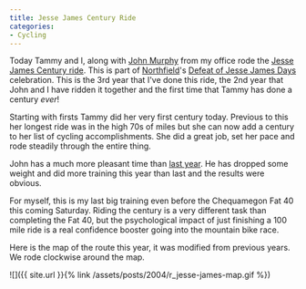 ```yaml
---
title: Jesse James Century Ride
categories:
- Cycling
---
```


Today Tammy and I, along with [John Murphy](http://murphybytes.com/blog/) from my office rode the [Jesse James Century ride](http://www.northfieldrotary.org/bikeinfo.html). This is part of [Northfield](http://www.northfieldchamber.com/)'s [Defeat of Jesse James Days](http://www.defeatofjessejamesdays.org/) celebration. This is the 3rd year that I've done this ride, the 2nd year that John and I have ridden it together and the first time that Tammy has done a century _ever_!

Starting with firsts Tammy did her very first century today. Previous to this her longest ride was in the high 70s of miles but she can now add a century to her list of cycling accomplishments. She did a great job, set her pace and rode steadily through the entire thing.

John has a much more pleasant time than [last year](http://murphybytes.com/blog/archives/000020.html). He has dropped some weight and did more training this year than last and the results were obvious.

For myself, this is my last big training even before the Chequamegon Fat 40 this coming Saturday. Riding the century is a very different task than completing the Fat 40, but the psychological impact of just finishing a 100 mile ride is a real confidence booster going into the mountain bike race.

Here is the map of the route this year, it was modified from previous years. We rode clockwise around the map.

![]({{ site.url }}{% link /assets/posts/2004/r_jesse-james-map.gif %})
